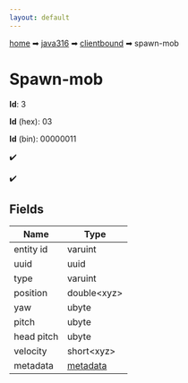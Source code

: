 ```yaml
---
layout: default
---
```


[home](/) ➡ [java316](/protocol/java316) ➡ [clientbound](/protocol/java316/clientbound) ➡ spawn-mob

# Spawn-mob

**Id**: 3

**Id** (hex): 03

**Id** (bin): 00000011

✔️

✔️

## Fields

Name | Type
---|---
entity id | varuint
uuid | uuid
type | varuint
position | double&lt;xyz&gt;
yaw | ubyte
pitch | ubyte
head pitch | ubyte
velocity | short&lt;xyz&gt;
metadata | [metadata](/protocol/java316/metadata)

